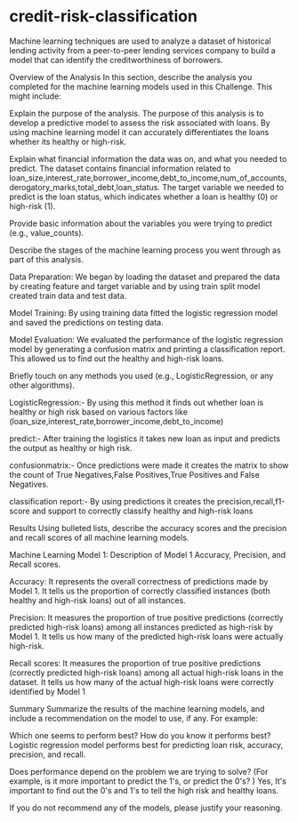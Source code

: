 # credit-risk-classification

Machine learning techniques are used to analyze a dataset of historical lending activity from a peer-to-peer lending services company to build a model that can identify the creditworthiness of borrowers.

Overview of the Analysis
In this section, describe the analysis you completed for the machine learning models used in this Challenge. This might include:

Explain the purpose of the analysis.
The purpose of this analysis is to develop a predictive model to assess the risk associated with loans. By using machine learning model it can accurately differentiates the loans whether its healthy or high-risk.

Explain what financial information the data was on, and what you needed to predict.
The dataset contains financial information related to loan_size,interest_rate,borrower_income,debt_to_income,num_of_accounts,derogatory_marks,total_debt,loan_status. The target variable we needed to predict is the loan status, which indicates whether a loan is healthy (0) or high-risk (1).

Provide basic information about the variables you were trying to predict (e.g., value_counts).

Describe the stages of the machine learning process you went through as part of this analysis.

Data Preparation: We began by loading the dataset and prepared the data by creating feature and target variable and by using train split model created train data and test data.

Model Training: By using training data fitted the logistic regression model and saved the predictions on testing data.

Model Evaluation: We evaluated the performance of the logistic regression model by generating a confusion matrix and printing a classification report. This allowed us to find out the healthy and high-risk loans.

Briefly touch on any methods you used (e.g., LogisticRegression, or any other algorithms).

LogisticRegression:- By using this method it finds out whether loan is healthy or high risk based on various factors like (loan_size,interest_rate,borrower_income,debt_to_income)

predict:- After training the logistics it takes new loan as input and predicts the output as healthy or high risk.

confusionmatrix:- Once predictions were made it creates the matrix to show the count of True Negatives,False Positives,True Positives and False Negatives.

classification report:- By using predictions it creates the precision,recall,f1-score and support to correctly classify healthy and high-risk loans

Results
Using bulleted lists, describe the accuracy scores and the precision and recall scores of all machine learning models.

Machine Learning Model 1:
Description of Model 1 Accuracy, Precision, and Recall scores.

Accuracy: It represents the overall correctness of predictions made by Model 1. It tells us the proportion of correctly classified instances (both healthy and high-risk loans) out of all instances.

Precision: It measures the proportion of true positive predictions (correctly predicted high-risk loans) among all instances predicted as high-risk by Model 1. It tells us how many of the predicted high-risk loans were actually high-risk.

Recall scores: It measures the proportion of true positive predictions (correctly predicted high-risk loans) among all actual high-risk loans in the dataset. It tells us how many of the actual high-risk loans were correctly identified by Model 1

Summary
Summarize the results of the machine learning models, and include a recommendation on the model to use, if any. For example:

Which one seems to perform best? How do you know it performs best?
Logistic regression model performs best for predicting loan risk, accuracy, precision, and recall.

Does performance depend on the problem we are trying to solve? (For example, is it more important to predict the 1's, or predict the 0's? )
Yes, It's important to find out the 0's and 1's to tell the high risk and healthy loans.

If you do not recommend any of the models, please justify your reasoning.
